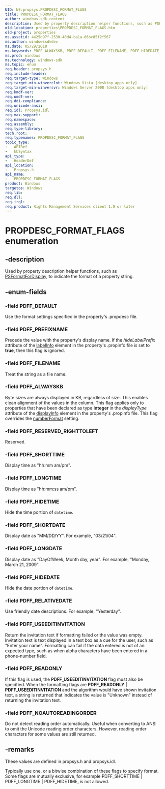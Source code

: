 ```yaml
---
UID: NE:propsys.PROPDESC_FORMAT_FLAGS
title: PROPDESC_FORMAT_FLAGS
author: windows-sdk-content
description: Used by property description helper functions, such as PSFormatForDisplay, to indicate the format of a property string.
old-location: properties\PROPDESC_FORMAT_FLAGS.htm
old-project: properties
ms.assetid: 4425d97f-2530-40d4-ba1a-06bc85f2f567
ms.author: windowssdkdev
ms.date: 05/29/2018
ms.keywords: PDFF_ALWAYSKB, PDFF_DEFAULT, PDFF_FILENAME, PDFF_HIDEDATE, PDFF_HIDETIME, PDFF_LONGDATE, PDFF_LONGTIME, PDFF_NOAUTOREADINGORDER, PDFF_PREFIXNAME, PDFF_READONLY, PDFF_RELATIVEDATE, PDFF_RESERVED_RIGHTTOLEFT, PDFF_SHORTDATE, PDFF_SHORTTIME, PDFF_USEEDITINVITATION, PROPDESC_FORMAT_FLAGS, PROPDESC_FORMAT_FLAGS enumeration [Windows Properties], _shell_PROPDESC_FORMAT_FLAGS, properties.PROPDESC_FORMAT_FLAGS, propsys/PDFF_ALWAYSKB, propsys/PDFF_DEFAULT, propsys/PDFF_FILENAME, propsys/PDFF_HIDEDATE, propsys/PDFF_HIDETIME, propsys/PDFF_LONGDATE, propsys/PDFF_LONGTIME, propsys/PDFF_NOAUTOREADINGORDER, propsys/PDFF_PREFIXNAME, propsys/PDFF_READONLY, propsys/PDFF_RELATIVEDATE, propsys/PDFF_RESERVED_RIGHTTOLEFT, propsys/PDFF_SHORTDATE, propsys/PDFF_SHORTTIME, propsys/PDFF_USEEDITINVITATION, propsys/PROPDESC_FORMAT_FLAGS, shell.PROPDESC_FORMAT_FLAGS
ms.prod: windows
ms.technology: windows-sdk
ms.topic: enum
req.header: propsys.h
req.include-header: 
req.target-type: Windows
req.target-min-winverclnt: Windows Vista [desktop apps only]
req.target-min-winversvr: Windows Server 2008 [desktop apps only]
req.kmdf-ver: 
req.umdf-ver: 
req.ddi-compliance: 
req.unicode-ansi: 
req.idl: Propsys.idl
req.max-support: 
req.namespace: 
req.assembly: 
req.type-library: 
tech.root: 
req.typenames: PROPDESC_FORMAT_FLAGS
topic_type:
-	APIRef
-	kbSyntax
api_type:
-	HeaderDef
api_location:
-	Propsys.h
api_name:
-	PROPDESC_FORMAT_FLAGS
product: Windows
targetos: Windows
req.lib: 
req.dll: 
req.irql: 
req.product: Rights Management Services client 1.0 or later
---
```


# PROPDESC_FORMAT_FLAGS enumeration


## -description


Used by property description helper functions, such as <a href="shell.PSFormatForDisplay">PSFormatForDisplay</a>, to indicate the format of a property string.


## -enum-fields




### -field PDFF_DEFAULT

Use the format settings specified in the property's .propdesc file.


### -field PDFF_PREFIXNAME

Precede the value with the property's display name. If the <i>hideLabelPrefix</i> attribute of the <a href="shell.propdesc_schema_labelInfo">labelInfo</a> element in the property's .propinfo file is set to <b>true</b>, then this flag is ignored.


### -field PDFF_FILENAME

Treat the string as a file name.


### -field PDFF_ALWAYSKB

Byte sizes are always displayed in KB, regardless of size. This enables clean alignment of the values in the column. This flag applies only to properties that have been declared as type <b>Integer</b> in the <i>displayType</i> attribute of the <a href="shell.propdesc_schema_displayInfo">displayInfo</a> element in the property's .propinfo file. This flag overrides the <a href="shell.propdesc_schema_numberFormat">numberFormat</a> setting.


### -field PDFF_RESERVED_RIGHTTOLEFT

Reserved.


### -field PDFF_SHORTTIME

Display time as "hh:mm am/pm".


### -field PDFF_LONGTIME

Display time as "hh:mm:ss am/pm".


### -field PDFF_HIDETIME

Hide the time portion of <code>datetime</code>.


### -field PDFF_SHORTDATE

Display date as "MM/DD/YY". For example, "03/21/04".


### -field PDFF_LONGDATE

Display date as "DayOfWeek, Month day, year". For example, "Monday, March 21, 2009".


### -field PDFF_HIDEDATE

Hide the date portion of <code>datetime</code>.


### -field PDFF_RELATIVEDATE

Use friendly date descriptions. For example, "Yesterday".


### -field PDFF_USEEDITINVITATION

Return the invitation text if formatting failed or the value was empty. Invitation text is text displayed in a text box as a cue for the user, such as "Enter your name". Formatting can fail if the data entered is not of an expected type, such as when alpha characters have been entered in a phone-number field.


### -field PDFF_READONLY

If this flag is used, the <b>PDFF_USEEDITINVITATION</b> flag must also be specified. When the formatting flags are <b>PDFF_READONLY</b> | <b>PDFF_USEEDITINVITATION</b> and the algorithm would have shown invitation text, a string is returned that indicates the value is "Unknown" instead of returning the invitation text.


### -field PDFF_NOAUTOREADINGORDER

Do not detect reading order automatically. Useful when converting to ANSI to omit the Unicode reading order characters. However, reading order characters for some values are still returned.


## -remarks



These values are defined in propsys.h and propsys.idl.

Typically use one, or a bitwise combination of these flags to specify format. Some flags are mutually exclusive, for example PDFF_SHORTTIME  | PDFF_LONGTIME | PDFF_HIDETIME, is not allowed. 



